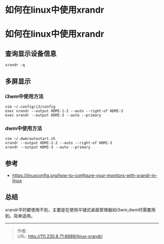 # 如何在linux中使用xrandr


<!--more-->
# 如何在linux中使用xrandr
## 查询显示设备信息
```
xrandr -q
```

## 多屏显示
### i3wm中使用方法
```
vim ~/.config/i3/config
exec xrandr --output HDMI-1-2 --auto --right-of HDMI-3
exec xrandr --output HDMI-3 --auto --primary
```

### dwm中使用方法
```
vim ~/.dwm/autostart.sh
xrandr --output HDMI-1-2 --auto --right-of HDMI-3
xrandr --output HDMI-3 --auto --primary
```


## 参考
- https://linuxconfig.org/how-to-configure-your-monitors-with-xrandr-in-linux

## 总结
xrandr平时都使用不到，主要是在使用平铺式桌面管理器如i3wm,dwm时需要用到。简单适用。


---

> 作者:   
> URL: http://111.230.8.71:8889/linux-xrandr/  

